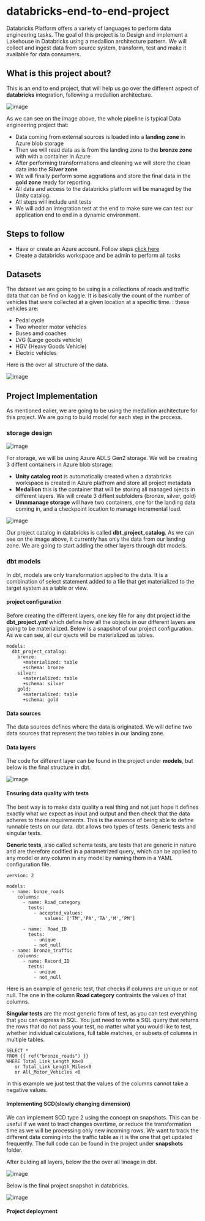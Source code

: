 # databricks-end-to-end-project


Databricks Platform offers a variety of languages to perform data engineering tasks. The goal of this project is to Design and implement a Lakehouse in Databricks using a medallion architecture pattern. We will collect and ingest data from source system, transform, test and make it available for data consumers.


## What is this project about?

This is an end to end project, that will help us go over the different aspect of <b> databricks</b> integration, following a medallion architecture.

![image](https://github.com/tmbothe/Data-Engineering-with-databricks/blob/main/images/dbt_project.jpg)

As we can see on the image above, the whole pipeline is typical Data engineering project that:
* Data coming from external sources is loaded into a **landing zone** in  Azure blob storage
* Then we will read data as is from the landing zone to the **bronze zone** with with a container in Azure
* After performing transformations and cleaning we will store the clean data into the **Silver zone**
* We will finally perform some aggrations and store the final data in the **gold zone** ready for reporting.
* All data and access to the databricks platform will be managed by the Unity catalog.
* All steps will include unit tests
* We will add an integration test at the end to make sure we can test our application end to end in a dynamic environment.

## Steps to follow
*  Have or create an Azure account. Follow steps [click here](https://learn.microsoft.com/en-us/azure/databricks/scenarios/quickstart-create-databricks-workspace-vnet-injection)
*  Create a databricks workspace and be admin to perform all tasks

## Datasets

The dataset we are going to be using is a collections of roads and traffic data that can be find on kaggle. It is basically the count of the number of vehicles that were collected at a given location at a specific time. : these vehicles are:
* Pedal cycle
* Two wheeler motor vehicles
* Buses amd coaches
* LVG (Large goods vehicle)
* HGV (Heavy Goods Vehicle)
* Electric vehicles

Here is the over all structure of the data.

![image](https://github.com/tmbothe/Data-Engineering-with-databricks/blob/main/images/schema.jpg)

## Project Implementation 

 As mentioned ealier, we are going to be using the medallion architecture for this project. We are going to build model for each step in the process.

 ### storage design 
 ![image](https://github.com/tmbothe/Data-Engineering-with-databricks/blob/main/images/storage_desing.jpg)
  
For storage, we will be using Azure ADLS Gen2 storage. We will be creating 3 diffent containers in Azure blob storage:
* **Unity catalog root** is automatically created when a databricks workspace is created in Azure platfrom and store all project metadata
* **Medallion**  this is the container that will be storing all managed ojects in different layers. We will create 3 diffent subfolders (bronze, silver, gold)
* **Umnmanage storage** will have two containers, one for the landing data coming in, and a checkpoint location to manage incremental load.

![image](https://github.com/tmbothe/Data-Engineering-with-databricks/blob/main/images/initial_project.jpg)

Our project catalog in databricks is called **dbt_project_catalog**. As we can see on the image above, it currently has only the data from our landing zone. We are going to start adding the other layers through dbt models.

### dbt models
In dbt, models are only transformation applied to the data. It is a combination of select statement added to a file that get materialized to the target system as a table or view.

#### project configuration 
Before creating the different layers, one key file for any dbt project id the **dbt_project.yml** which define how all the objects in our different layers are going to be materialized. Below is a snapshot of our project configuration. As we can see, all our ojects will be materialized as tables.
```
models:
  dbt_project_catalog:
    bronze:
      +materialized: table
      +schema: bronze
    silver:
      +materialized: table
      +schema: silver
    gold:
      +materialized: table
      +schema: gold
``` 
#### Data sources
The data sources defines where the data is originated.  We will define two data sources that represent the two tables in our landing zone.

#### Data layers
The code for different layer can be found in the project under **models**, but below is the final structure in dbt.


![image](https://github.com/tmbothe/Data-Engineering-with-databricks/blob/main/images/project_structure_in_dbt.jpg)

#### Ensuring data quality with tests

The best way is to make data quality a real thing and not just hope it defines exactly what we expect as input and output and then check that the data adheres to these requirements. This is the essence of being able to define runnable tests on our data. dbt allows two types of tests. Generic tests and singular tests.

**Generic tests**, also called schema tests, are tests that are generic in nature and are therefore codified in a parametrized query, which can be applied to any model or any column in any model by naming them in a YAML configuration file.
```
version: 2

models:
  - name: bonze_roads
    columns:
      - name: Road_category
        tests:
          - accepted_values:
              values: ['TM','PA','TA','M','PM']

      - name:  Road_ID
        tests:
          - unique
          - not_null
  - name: bronze_traffic
    columns:
      - name: Record_ID
        tests:
          - unique
          - not_null
```
Here is an example of generic test, that checks if columns are unique or not null. The one in the column **Road category** contraints the values of that columns.

**Singular tests** are the most generic form of test, as you can test everything that you can express in SQL. You just need to write a SQL query that returns the rows that do not pass your test, no matter what you would like to test, whether individual calculations, full table matches, or subsets of columns in multiple tables.

```
SELECT *
FROM {{ ref("bronze_roads") }}
WHERE Total_Link_Length_Km<0 
   or Total_Link_Length_Miles<0
   or All_Motor_Vehicles <0
```

in this example we just test that the values of the columns cannot take a negative values.

#### Implementing SCD(slowly changing dimension)
We can implement SCD type 2 using the concept on snapshots. This can be useful if we want to tract changes overtime, or reduce the transformation time as we will be processing only new incoming rows.
We want to track the different data coming into the traffic table as it is the one that get updated frequently. The full code can be found in the project under **snapshots** folder.

After bulding all layers, below the the over all lineage in dbt.

![image](https://github.com/tmbothe/Data-Engineering-with-databricks/blob/main/images/full_project_dag.jpg)

Below is the final project snapshot in databricks.

![image](https://github.com/tmbothe/Data-Engineering-with-databricks/blob/main/images/project_snapshot_databricks.jpg)

#### Project deployment
